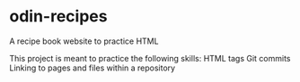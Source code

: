 # odin-recipes
A recipe book website to practice HTML

This project is meant to practice the following skills:
    HTML tags
    Git commits
    Linking to pages and files within a repository